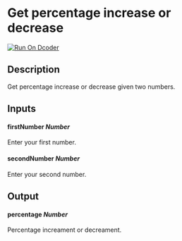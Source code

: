 # Get percentage increase or decrease
[![Run On Dcoder](https://static-content.dcoder.tech/dcoder-assets/run-on-dcoder.svg)](https://code.dcoder.tech/feed/project/60e61382e018626c204e6061)

## Description
Get percentage increase or decrease given two numbers.

## Inputs
#### **firstNumber**  *Number*
Enter your first number.
#### **secondNumber**  *Number*
Enter your second number.

## Output
#### **percentage**  *Number*
Percentage increament or decreament.


